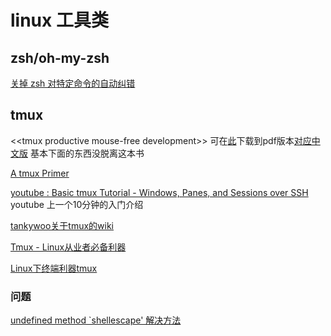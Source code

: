 # linux 工具类
## zsh/oh-my-zsh
[关掉 zsh 对特定命令的自动纠错](http://ror.logdown.com/posts/2013/11/29/turn-off-the-zsh-command-specific-automatic-error-correction)

## tmux

\<\<tmux productive mouse-free development\>\> 可在[此](http://uploads.mitechie.com/books/tmux_p1_1.pdf)下载到pdf版本[对应中文版](http://www.kancloud.cn/kancloud/tmux) 基本下面的东西没脱离这本书

[A tmux Primer](https://danielmiessler.com/study/tmux/)

[youtube : Basic tmux Tutorial - Windows, Panes, and Sessions over SSH](https://www.youtube.com/watch?v=BHhA_ZKjyxo) youtube 上一个10分钟的入门介绍 

[tankywoo关于tmux的wiki](http://wiki.tankywoo.com/tool/tmux.html)

[Tmux - Linux从业者必备利器](http://cenalulu.github.io/linux/tmux/)

[Linux下终端利器tmux](http://kumu-linux.github.io/blog/2013/08/06/tmux/)

### 问题
[undefined method `shellescape' 解决方法](https://github.com/capistrano/capistrano/issues/360)